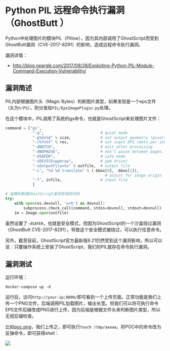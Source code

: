 # Python PIL 远程命令执行漏洞（GhostButt ）

Python中处理图片的模块PIL（Pillow），因为其内部调用了GhostScript而受到GhostButt漏洞（CVE-2017-8291）的影响，造成远程命令执行漏洞。

漏洞详情：

 - http://blog.neargle.com/2017/09/28/Exploiting-Python-PIL-Module-Command-Execution-Vulnerability/

## 漏洞简述

PIL内部根据图片头（Magic Bytes）判断图片类型，如果发现是一个eps文件（头为`%!PS`），则分发给`PIL/EpsImagePlugin.py`处理。

在这个模块中，PIL调用了系统的gs命令，也就是GhostScript来处理图片文件：

```python
command = ["gs",
            "-q",                         # quiet mode
            "-g%dx%d" % size,             # set output geometry (pixels)
            "-r%fx%f" % res,              # set input DPI (dots per inch)
            "-dBATCH",                    # exit after processing
            "-dNOPAUSE",                  # don't pause between pages,
            "-dSAFER",                    # safe mode
            "-sDEVICE=ppmraw",            # ppm driver
            "-sOutputFile=%s" % outfile,  # output file
            "-c", "%d %d translate" % (-bbox[0], -bbox[1]),
                                            # adjust for image origin
            "-f", infile,                 # input file
            ]

# 省略判断是GhostScript是否安装的代码
try:
    with open(os.devnull, 'w+b') as devnull:
        subprocess.check_call(command, stdin=devnull, stdout=devnull)
    im = Image.open(outfile)
```

虽然设置了`-dSAFER`，也就是安全模式，但因为GhostScript的一个沙盒绕过漏洞（GhostButt CVE-2017-8291），导致这个安全模式被绕过，可以执行任意命令。

另外，截至目前，GhostScript官方最新版9.21仍然受到这个漏洞影响，所以可以说：只要操作系统上安装了GhostScript，我们的PIL就存在命令执行漏洞。

## 漏洞测试

运行环境：

```
docker-compose up -d
```

运行后，访问`http://your-ip:8000/`即可看到一个上传页面。正常功能是我们上传一个PNG文件，后端调用PIL加载图片，输出长宽。但我们可以将可执行命令EPS文件后缀改成PNG进行上传，因为后端是根据文件头来判断图片类型，所以无视后缀检查。

比如[poc.png](poc.png)，我们上传之，即可执行`touch /tmp/aaaaa`。将POC中的命令改为反弹命令，即可获得shell：

![](01.png)
